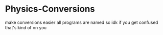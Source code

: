 # Physics-Conversions
make conversions easier 
all programs are named so idk if you get confused that's kind of on you
